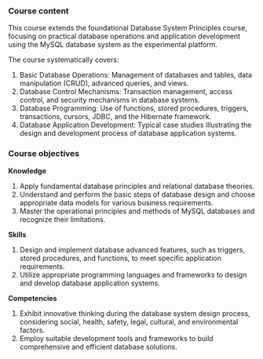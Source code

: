 ### **Course content**

This course extends the foundational Database System Principles course, focusing on practical database operations and application development using the MySQL database system as the experimental platform.

The course systematically covers:

1. Basic Database Operations: Management of databases and tables, data manipulation (CRUD), advanced queries, and views.
2. Database Control Mechanisms: Transaction management, access control, and security mechanisms in database systems.
3. Database Programming: Use of functions, stored procedures, triggers, transactions, cursors, JDBC, and the Hibernate framework.
4. Database Application Development: Typical case studies illustrating the design and development process of database application systems.

### **Course objectives**

**Knowledge**

1. Apply fundamental database principles and relational database theories.
2. Understand and perform the basic steps of database design and choose appropriate data models for various business requirements.
3. Master the operational principles and methods of MySQL databases and recognize their limitations.

**Skills**

1. Design and implement database advanced features, such as triggers, stored procedures, and functions, to meet specific application requirements.
2. Utilize appropriate programming languages and frameworks to design and develop database application systems.

**Competencies**

1. Exhibit innovative thinking during the database system design process, considering social, health, safety, legal, cultural, and environmental factors.
2. Employ suitable development tools and frameworks to build comprehensive and efficient database solutions.
